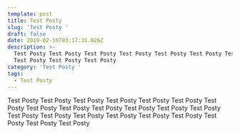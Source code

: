 ```yaml
---
template: post
title: Test Posty
slug: 'Test Posty '
draft: false
date: 2019-02-16T03:17:31.026Z
description: >-
  Test Posty Test Posty Test Posty Test Posty Test Posty Test Posty Test Posty
  Test Posty Test Posty Test Posty 
category: 'Test Posty '
tags:
  - Test Posty
---
```

Test Posty Test Posty Test Posty Test Posty Test Posty Test Posty Test Posty Test Posty Test Posty Test Posty Test Posty Test Posty Test Posty Test Posty Test Posty Test Posty Test Posty Test Posty Test Posty Test Posty Test Posty Test Posty
